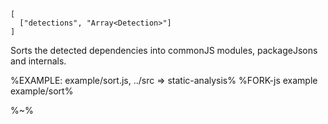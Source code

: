 ```## sort
[
  ["detections", "Array<Detection>"]
]
```

Sorts the detected dependencies into commonJS modules, packageJsons and internals.

%EXAMPLE: example/sort.js, ../src => static-analysis%
%FORK-js example example/sort%

%~%